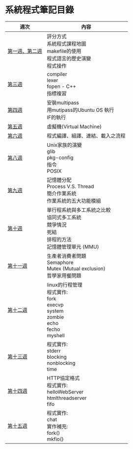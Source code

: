 # 系統程式筆記目錄
週次 | 內容
---- | ----
[第一週、第二週](https://github.com/brian891005/sp109b/blob/main/Note/How-to-use-Makefile.md) | 評分方式 <br> 系統程式課程地圖 <br>makefile的使用<br> 程式語言的歷史演變 <br> 程式操作 
[第三週](https://github.com/brian891005/sp109b/blob/main/Note/Compiler/test/lexer.md) | compiler <br>  lexer <br> fopen - C++ <br> 指標複習 
[第四週](https://github.com/brian891005/sp109b/tree/main/Note/Compiler/IF) | 安裝multipass <br> 用mutipass的Ubuntu OS 執行 <br> IF的執行
[第五週](https://github.com/brian891005/sp109b/blob/main/Note/Week5.md) | 虛擬機(Virtual Machine) 
[第六週](https://github.com/brian891005/sp109b/blob/main/Note/Week6.md) | 程式編譯、組譯、連結、載入之流程 <br> 
[第八週](https://github.com/brian891005/sp109b/blob/main/Note/Week8.md) | Unix家族的演變 <br> glib <br> pkg-config <br> 指令 <br> POSIX
[第九週](https://github.com/brian891005/sp109b/blob/main/Note/Week9.md) | 記憶體分配 <br> Process V.S. Thread <br> 簡介作業系統 <br> 作業系統的五大功能模組
[第十週](https://github.com/brian891005/sp109b/blob/main/Note/Week10.md) | 單行程系統與多工系統之比較 <br> 協同式多工系統 <br> 競爭情況 <br> 死結 <br> 排程的方法 <br> 記憶體管理單元 (MMU)
[第十一週](https://github.com/brian891005/sp109b/blob/main/Note/Week11.md) | 生產者消費者問題 <br> Semaphore <br> Mutex (Mutual exclusion) <br> 哲學家用餐問題
[第十二週](https://github.com/brian891005/sp109b/blob/main/Note/Week12.md) | linux的行程管理 <br> 程式實作: <br> fork <br> execvp <br> system <br> zombie <br> echo <br> fecho <br> myshell 
[第十三週](https://github.com/brian891005/sp109b/blob/main/Note/Week13.md) |程式實作: <br> stderr <br> blocking <br> nonblocking <br> time <br> 
[第十四週](https://github.com/brian891005/sp109b/blob/main/Note/Week14.md) | HTTP協定格式 <br> 程式實作: <br> helloWebServer <br> htmlthreadserver <br> fifo
[第十五週](https://github.com/brian891005/sp109b/blob/main/Note/Week15.md) | 程式實作: <br> chat <br> 實作補充: <br> fork() <br> mkfio()
